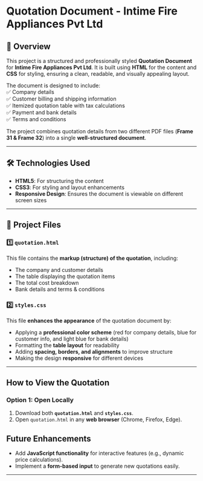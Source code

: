 # Quotation Document - Intime Fire Appliances Pvt Ltd  

## 📌 Overview  
This project is a structured and professionally styled **Quotation Document** for **Intime Fire Appliances Pvt Ltd**. It is built using **HTML** for the content and **CSS** for styling, ensuring a clean, readable, and visually appealing layout.  

The document is designed to include:  
✅ Company details  
✅ Customer billing and shipping information  
✅ Itemized quotation table with tax calculations  
✅ Payment and bank details  
✅ Terms and conditions  

The project combines quotation details from two different PDF files (**Frame 31 & Frame 32**) into a single **well-structured document**.  

---

## 🛠️ Technologies Used  
- **HTML5**: For structuring the content  
- **CSS3**: For styling and layout enhancements  
- **Responsive Design**: Ensures the document is viewable on different screen sizes  

---

## 📂 Project Files  
### 1️⃣ `quotation.html`  
This file contains the **markup (structure) of the quotation**, including:  
- The company and customer details  
- The table displaying the quotation items  
- The total cost breakdown  
- Bank details and terms & conditions  

### 2️⃣ `styles.css`  
This file **enhances the appearance** of the quotation document by:  
- Applying a **professional color scheme** (red for company details, blue for customer info, and light blue for bank details)  
- Formatting the **table layout** for readability  
- Adding **spacing, borders, and alignments** to improve structure  
- Making the design **responsive** for different devices  

---

## How to View the Quotation  
### Option 1: Open Locally  
1. Download both **`quotation.html`** and **`styles.css`**.  
2. Open `quotation.html` in any **web browser** (Chrome, Firefox, Edge).  

## Future Enhancements  
- Add **JavaScript functionality** for interactive features (e.g., dynamic price calculations).  
- Implement a **form-based input** to generate new quotations easily.  

---
